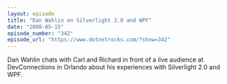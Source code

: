 ```yaml
---
layout: episode
title: "Dan Wahlin on Silverlight 2.0 and WPF"
date: "2008-05-15"
episode_number: "342"
episode_url: "https://www.dotnetrocks.com/?show=342"
---
```


Dan Wahlin chats with Carl and Richard in front of a live audience at DevConnections in Orlando about his experiences with Silverlight 2.0 and WPF.
